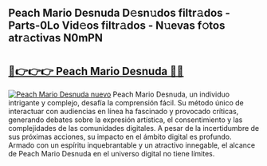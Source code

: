 ## Peach Mario Desnuda D𝚎sn𝚞dos filtr𝚊dos - Parts-0Lo Vid𝚎os filtr𝚊dos - N𝚞evas f𝚘tos atr𝚊ctivas N0mPN

# <h2><a href="http://mb36myv.tromn.icu/?c=Peach+Mario+Desnuda">🔗👉👉👉 Peach Mario Desnuda 🔗🔗</a></h2>

[![Peach Mario Desnuda nuevo](https://i.imgur.com/pEAQMta.gif)](http://mb36myv.tromn.icu/?c=Peach+Mario+Desnuda)
Peach Mario Desnuda, un individuo intrigante y complejo, desafía la comprensión fácil. Su método único de interactuar con audiencias en línea ha fascinado y provocado críticas, generando debates sobre la expresión artística, el consentimiento y las complejidades de las comunidades digitales. A pesar de la incertidumbre de sus próximas acciones, su impacto en el ámbito digital es profundo. Armado con un espíritu inquebrantable y un atractivo innegable, el alcance de Peach Mario Desnuda en el universo digital no tiene límites.
